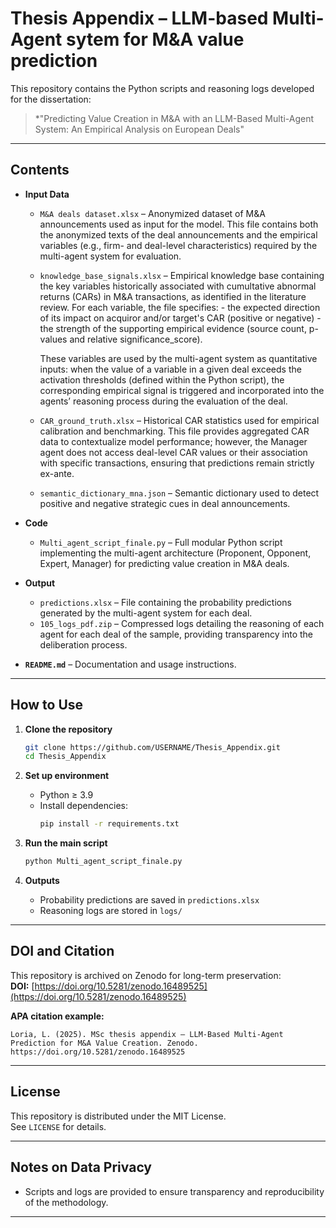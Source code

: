 # Thesis Appendix – LLM-based Multi-Agent sytem for M&A value prediction 

This repository contains the Python scripts and reasoning logs developed for the dissertation:

> *"Predicting Value Creation in M&A with an LLM-Based Multi-Agent System: An Empirical Analysis on European Deals"

---
## Contents

- **Input Data**
  - `M&A deals dataset.xlsx` – Anonymized dataset of M&A announcements used as input for the model. This file contains both the anonymized texts of the deal announcements and the       empirical variables (e.g., firm- and deal-level characteristics) required by the multi-agent system for evaluation.

  - `knowledge_base_signals.xlsx` – Empirical knowledge base containing the key variables historically associated with cumultative abnormal returns (CARs) in M&A transactions, as       identified in the literature review.
     For each variable, the file specifies:
                                          - the expected direction of its impact on acquiror and/or target's CAR (positive or negative) 
                                          - the strength of the supporting empirical evidence (source count, p-values and relative significance_score).

     These variables are used by the multi-agent system as quantitative inputs: when the value of a variable in a given deal exceeds the activation thresholds (defined within           the Python script), the corresponding empirical signal is triggered and incorporated into the agents’ reasoning process during the evaluation of the deal.
    
  - `CAR_ground_truth.xlsx` – Historical CAR statistics used for empirical calibration and benchmarking. This file provides aggregated CAR data to contextualize model performance;       however, the Manager agent does not access deal-level CAR values or their association with specific transactions, ensuring that predictions remain strictly ex-ante.

  - `semantic_dictionary_mna.json` – Semantic dictionary used to detect positive and negative strategic cues in deal announcements.
 
- **Code**
  - `Multi_agent_script_finale.py` – Full modular Python script implementing the multi-agent architecture (Proponent, Opponent, Expert, Manager) for predicting value creation in        M&A deals.

- **Output**
  - `predictions.xlsx` – File containing the probability predictions generated by the multi-agent system for each deal.
  - `105_logs_pdf.zip` – Compressed logs detailing the reasoning of each agent for each deal of the sample, providing transparency into the deliberation process.

- **`README.md`** – Documentation and usage instructions.

---

## How to Use

1. **Clone the repository**
   ```bash
   git clone https://github.com/USERNAME/Thesis_Appendix.git
   cd Thesis_Appendix
   
2. **Set up environment**
   - Python ≥ 3.9
   - Install dependencies:
     ```bash
     pip install -r requirements.txt
     ```
     
3. **Run the main script**
   ```bash
   python Multi_agent_script_finale.py
   ```

4. **Outputs**
   - Probability predictions are saved in `predictions.xlsx`
   - Reasoning logs are stored in `logs/`
  
---

## DOI and Citation

This repository is archived on Zenodo for long-term preservation:  
**DOI:** [https://doi.org/10.5281/zenodo.16489525](https://doi.org/10.5281/zenodo.16489525)

**APA citation example:**
```
Loria, L. (2025). MSc thesis appendix – LLM-Based Multi-Agent Prediction for M&A Value Creation. Zenodo. https://doi.org/10.5281/zenodo.16489525
```

---

## License

This repository is distributed under the MIT License.  
See `LICENSE` for details.

---

## Notes on Data Privacy

- Scripts and logs are provided to ensure transparency and reproducibility of the methodology.

---
 
